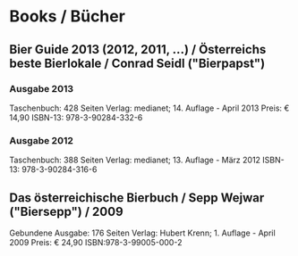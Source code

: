 # Books / Bücher

## Bier Guide 2013 (2012, 2011, ...) / Österreichs beste Bierlokale / Conrad Seidl ("Bierpapst")

### Ausgabe 2013

Taschenbuch: 428 Seiten
Verlag: medianet; 14. Auflage - April 2013
Preis: € 14,90
ISBN-13: 978-3-90284-332-6

### Ausgabe 2012

Taschenbuch: 388 Seiten
Verlag: medianet; 13. Auflage - März 2012
ISBN-13: 978-3-90284-316-6


## Das österreichische Bierbuch / Sepp Wejwar ("Biersepp") / 2009

Gebundene Ausgabe: 176 Seiten
Verlag: Hubert Krenn; 1. Auflage - April 2009
Preis: € 24,90
ISBN:978-3-99005-000-2

